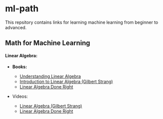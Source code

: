 # ml-path

This repsitory contains links for learning machine learning from beginner to advanced.

## Math for Machine Learning

#### Linear Algebra:
* **Books:**
  * [Understanding Linear Algebra](https://davidaustinm.github.io/ula/ula.html)
  * [Introduction to Linear Algebra (Gilbert Strang)](https://www.amazon.com/Introduction-Linear-Algebra-Gilbert-Strang/dp/0980232775)
  * [Linear Algebra Done Right](https://www.amazon.com/Linear-Algebra-Right-Undergraduate-Mathematics/dp/3319110799/ref=pd_lpo_2?pd_rd_w=dwB23&content-id=amzn1.sym.116f529c-aa4d-4763-b2b6-4d614ec7dc00&pf_rd_p=116f529c-aa4d-4763-b2b6-4d614ec7dc00&pf_rd_r=NCZNGTFW67HS8809XCKW&pd_rd_wg=e1gp6&pd_rd_r=0f9edf42-4517-4fa1-988a-92ab7d552bb7&pd_rd_i=3319110799&psc=1)

* Videos:
  * [Linear Algebra (Gilbert Strang)](https://ocw.mit.edu/courses/18-06-linear-algebra-spring-2010/)
  * [Linear Algebra Done Right](https://www.youtube.com/playlist?list=PLoxJTbDttvt7ny0WEJHWw6-0Sjx7EImIQ)